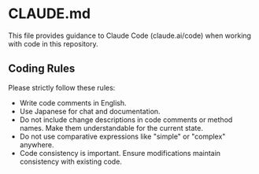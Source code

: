 # CLAUDE.md

This file provides guidance to Claude Code (claude.ai/code) when working with code in this repository.

## Coding Rules

Please strictly follow these rules:

- Write code comments in English.
- Use Japanese for chat and documentation.
- Do not include change descriptions in code comments or method names. Make them understandable for the current state.
- Do not use comparative expressions like "simple" or "complex" anywhere.
- Code consistency is important. Ensure modifications maintain consistency with existing code.
